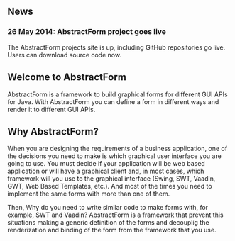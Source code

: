 News
----

### 26 May 2014: AbstractForm project goes live

The AbstractForm projects site is up, including GitHub repositories go live. Users can download source code now.

Welcome to AbstractForm
---------------------

AbstractForm is a framework to build graphical forms for different GUI APIs for Java. With AbstractForm you can define a form
in different ways and render it to different GUI APIs.

Why AbstractForm?
-----------------

When you are designing the requirements of a business application, one of the decisions you need to make is which graphical 
user interface you are going to use. You must decide if your application will be web based application or will have a graphical
client and, in most cases, which framework will you use to the graphical interface (Swing, SWT, Vaadin, GWT, Web Based Templates, 
etc.). And most of the times you need to implement the same forms with more than one of them.

Then, Why do you need to write similar code to make forms with, for example, SWT and Vaadin? AbstractForm is a framework that prevent 
this situations making a generic definition of the forms and decouplig the renderization and binding of the form from the framework
that you use.


